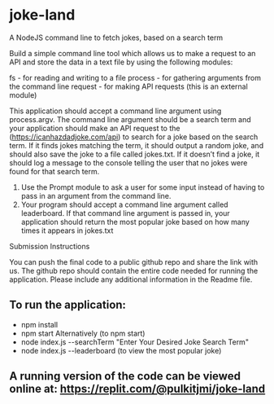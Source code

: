 # joke-land
A NodeJS command line to fetch jokes, based on a search term

Build a simple command line tool which allows us to make a request to an API and
store the data in a text file by using the following modules:

fs - for reading and writing to a file
process - for gathering arguments from the command line
request - for making API requests (this is an external module)

This application should accept a command line argument using process.argv. The command line argument should be a search term and your application should make an API request to
the (https://icanhazdadjoke.com/api) to search for a joke based on the search term. If it finds jokes matching the term, it should output a random joke, and should also save the joke to a file
called jokes.txt. If it doesn’t find a joke, it should log a message to the console telling the user that no jokes were found for that search term.

1. Use the Prompt module to ask a user for some input instead of having to pass in an argument from the command line.
2. Your program should accept a command line argument called leaderboard. If that command line argument is passed in, your application should return the most popular joke based on how many times it appears in jokes.txt

Submission Instructions

You can push the final code to a public github repo and share the link with us.
The github repo should contain the entire code needed for running the application.
Please include any additional information in the Readme file.

## To run the application:
- npm install
- npm start
Alternatively (to npm start)
- node index.js --searchTerm "Enter Your Desired Joke Search Term"
- node index.js --leaderboard (to view the most popular joke)

## A running version of the code can be viewed online at: https://replit.com/@pulkitjmi/joke-land
